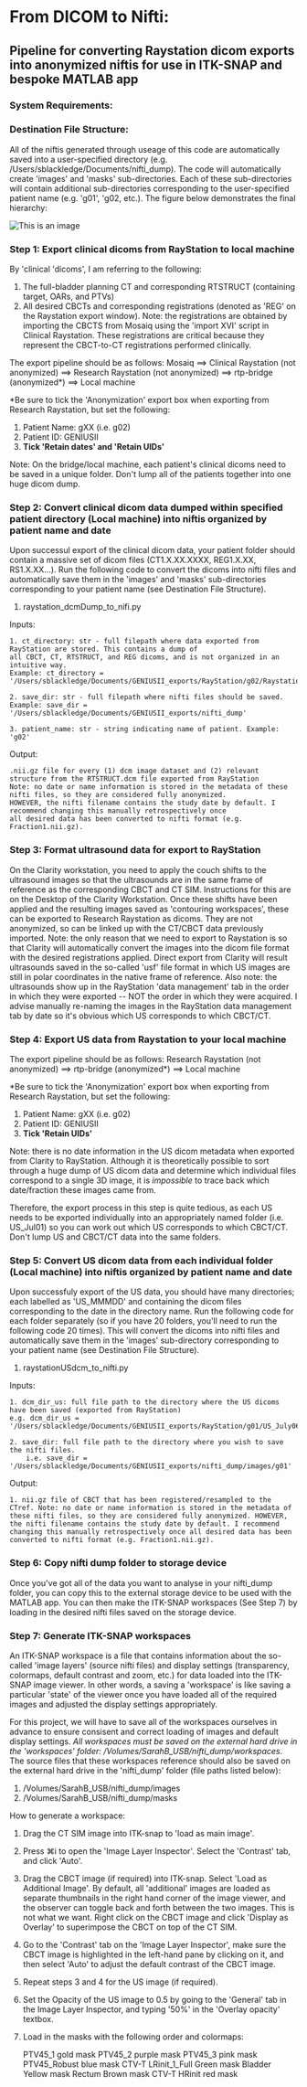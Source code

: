 # From DICOM to Nifti:
## Pipeline for converting Raystation dicom exports into anonymized niftis for use in ITK-SNAP and bespoke MATLAB app

### System Requirements:

### Destination File Structure:
All of the niftis generated through useage of this code are automatically saved into a user-specified directory (e.g. /Users/sblackledge/Documents/nifti_dump). The code will automatically create 'images' and 'masks' sub-directories. Each of these sub-directories will contain additional sub-directories corresponding to the user-specified patient name (e.g. 'g01', 'g02, etc.). The figure below demonstrates the final hierarchy:

![This is an image](https://github.com/sarahannblackledge/GENIUSII/blob/master/directory_hierarchy.png)

### Step 1: Export clinical dicoms from RayStation to local machine
By 'clinical 'dicoms', I am referring to the following:
  1. The full-bladder planning CT and corresponding RTSTRUCT (containing target, OARs, and PTVs)
  2. All desired CBCTs and corresponding registrations (denoted as 'REG' on the Raystation export window). Note: the registrations are obtained by  importing the CBCTS from Mosaiq using the 'import XVI' script in Clinical Raystation. These registrations are critical because they represent the CBCT-to-CT registrations performed clinically.

The export pipeline should be as follows:
Mosaiq ==> Clinical Raystation (not anonymized) ==> Research Raystation (not anonymized) ==> rtp-bridge (anonymized*) ==> Local machine

*Be sure to tick the 'Anonymization' export box when exporting from Research Raystation, but set the following:
  1. Patient Name: gXX (i.e. g02)
  2. Patient ID: GENIUSII
  3. **Tick 'Retain dates' and 'Retain UIDs'**

Note: On the bridge/local machine, each patient's clinical dicoms need to be saved in a unique folder. Don't lump all of the patients together into one huge dicom dump.

### Step 2: Convert clinical dicom data dumped within specified patient directory (Local machine) into niftis organized by patient name and date
Upon successul export of the clinical dicom data, your patient folder should contain a massive set of dicom files (CT1.X.XX.XXXX, REG1.X.XX, RS1.X.XX...). Run the following code to convert the dicoms into nifti files and automatically save them in the 'images' and 'masks' sub-directories corresponding to your patient name (see Destination File Structure). 

1. raystation_dcmDump_to_nifi.py

  Inputs:
  
    1. ct_directory: str - full filepath where data exported from RayStation are stored. This contains a dump of 
    all CBCT, CT, RTSTRUCT, and REG dicoms, and is not organized in an intuitive way.
    Example: ct_directory =  '/Users/sblackledge/Documents/GENIUSII_exports/RayStation/g02/Raystation_CTdump'
    
    2. save_dir: str - full filepath where nifti files should be saved. 
    Example: save_dir = '/Users/sblackledge/Documents/GENIUSII_exports/nifti_dump'
    
    3. patient_name: str - string indicating name of patient. Example: 'g02'

Output:

    .nii.gz file for every (1) dcm image dataset and (2) relevant structure from the RTSTRUCT.dcm file exported from RayStation
    Note: no date or name information is stored in the metadata of these nifti files, so they are considered fully anonymized.
    HOWEVER, the nifti filename contains the study date by default. I recommend changing this manually retrospectively once
    all desired data has been converted to nifti format (e.g. Fraction1.nii.gz).

### Step 3: Format ultrasound data for export to RayStation
On the Clarity workstation, you need to apply the couch shifts to the ultrasound images so that the ultrasounds are in the same frame of reference as the corresponding CBCT and CT SIM. Instructions for this are on the Desktop of the Clarity Workstation. Once these shifts have been applied and the resulting images saved as 'contouring workspaces', these can be exported to Research Raystation as dicoms. They are not anonymized, so can be linked up with the CT/CBCT data previously imported. Note: the only reason that we need to export to Raystation is so that Clarity will automatically convert the images into the dicom file format with the desired registrations applied. Direct export from Clarity will result ultrasounds saved in the so-called 'usf' file format in which US images are still in polar coordinates in the native frame of reference. Also note: the ultrasounds show up in the RayStation 'data management' tab in the order in which they were exported -- NOT the order in which they were acquired. I advise manually re-naming the images in the RayStation data management tab by date so it's obvious which US corresponds to which CBCT/CT.

### Step 4: Export US data from Raystation to your local machine

The export pipeline should be as follows:
Research Raystation (not anonymized) ==> rtp-bridge (anonymized*) ==> Local machine

*Be sure to tick the 'Anonymization' export box when exporting from Research Raystation, but set the following:
  1. Patient Name: gXX (i.e. g02)
  2. Patient ID: GENIUSII
  3. **Tick 'Retain UIDs'**

Note: there is no date information in the US dicom metadata when exported from Clarity to RayStation. Although it is theoretically possible to sort through a huge dump of US dicom data and determine which individual files correspond to a single 3D image, it is *impossible* to trace back which date/fraction these images came from. 

Therefore, the export process in this step is quite tedious, as each US needs to be exported individually into an appropriately named folder (i.e. US_Jul01) so you can work out which US corresponds to which CBCT/CT. Don't lump US and CBCT/CT data into the same folders.

### Step 5: Convert US dicom data from each individual folder (Local machine) into niftis organized by patient name and date
Upon successfuly export of the US data, you should have many directories; each labelled as 'US_MMMDD' and containing the dicom files corresponding to the date in the directory name. Run the following code for each folder separately (so if you have 20 folders, you'll need to run the following code 20 times). This will convert the dicoms into nifti files and automatically save them in the 'images' sub-directory corresponding to your patient name (see Destination File Structure). 

 1. raystationUSdcm_to_nifti.py

  Inputs:

    1. dcm_dir_us: full file path to the directory where the US dicoms have been saved (exported from RayStation)
    e.g. dcm_dir_us = '/Users/sblackledge/Documents/GENIUSII_exports/RayStation/g01/US_July06'
    
    2. save_dir: full file path to the directory where you wish to save the nifti files. 
        i.e. save_dir = '/Users/sblackledge/Documents/GENIUSII_exports/nifti_dump/images/g01' 


Output:

    1. nii.gz file of CBCT that has been registered/resampled to the CTref. Note: no date or name information is stored in the metadata of these nifti files, so they are considered fully anonymized. HOWEVER, the nifti filename contains the study date by default. I recommend changing this manually retrospectively once all desired data has been converted to nifti format (e.g. Fraction1.nii.gz).

### Step 6: Copy nifti dump folder to storage device
Once you've got all of the data you want to analyse in your nifti_dump folder, you can copy this to the external storage device to be used with the MATLAB app. You can then make the ITK-SNAP workspaces (See Step 7) by loading in the desired nifti files saved on the storage device. 

### Step 7: Generate ITK-SNAP workspaces
An ITK-SNAP workspace is a file that contains information about the so-called 'image layers' (source nifti files) and display settings (transparency, colormaps, default contrast and zoom, etc.) for data loaded into the ITK-SNAP image viewer. In other words, a saving a 'workspace' is like saving a particular 'state' of the viewer once you have loaded all of the required images and adjusted the display settings appropriately. 

For this project, we will have to save all of the workspaces ourselves in advance to ensure consisent and correct loading of images and default display settings. *All workspaces must be saved on the external hard drive in the 'workspaces' folder: /Volumes/SarahB_USB/nifti_dump/workspaces*. The source files that these workspaces reference should also be saved on the external hard drive in the 'nifti_dump' folder (file paths listed below):

1. /Volumes/SarahB_USB/nifti_dump/images
2. /Volumes/SarahB_USB/nifti_dump/masks
  
How to generate a workspace:
  1. Drag the CT SIM image into ITK-snap to 'load as main image'. 
  2. Press ⌘i to open the 'Image Layer Inspector'. Select the 'Contrast' tab, and click 'Auto'.
  3. Drag the CBCT image (if required) into ITK-snap. Select 'Load as Additional Image'. By default, all 'additional' images are loaded as separate thumbnails in the right hand corner of the image viewer, and the observer can toggle back and forth between the two images. This is not what we want. Right click on the CBCT image and click 'Display as Overlay' to superimpose the CBCT on top of the CT SIM.
  4. Go to the 'Contrast' tab on the 'Image Layer Inspector', make sure the CBCT image is highlighted in the left-hand pane by clicking on it, and then select 'Auto' to adjust the default contrast of the CBCT image. 
  5. Repeat steps 3 and 4 for the US image (if required). 
  6. Set the Opacity of the US image to 0.5 by going to the 'General' tab in the Image Layer Inspector, and typing '50%' in the 'Overlay opacity' textbox.
  7. Load in the masks with the following order and colormaps:
  
      PTV45_1	gold mask
      PTV45_2	purple mask
      PTV45_3	pink mask
      PTV45_Robust	blue mask
      CTV-T LRinit_1_Full	Green mask
      Bladder	Yellow mask
      Rectum	Brown mask
      CTV-T HRinit	red mask

